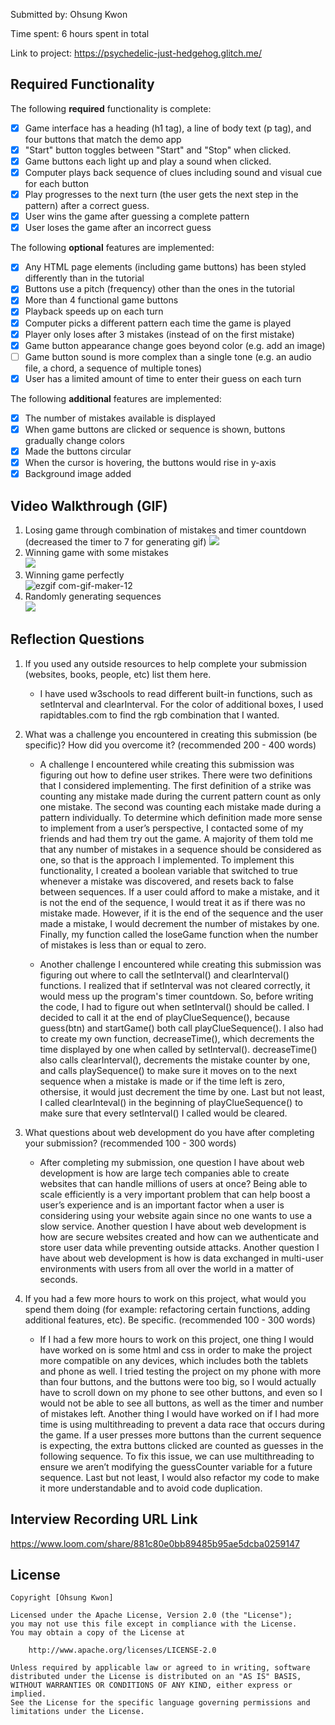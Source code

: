 Submitted by: Ohsung Kwon

Time spent: 6 hours spent in total

Link to project: https://psychedelic-just-hedgehog.glitch.me/

## Required Functionality

The following **required** functionality is complete:

* [x] Game interface has a heading (h1 tag), a line of body text (p tag), and four buttons that match the demo app
* [x] "Start" button toggles between "Start" and "Stop" when clicked. 
* [x] Game buttons each light up and play a sound when clicked. 
* [x] Computer plays back sequence of clues including sound and visual cue for each button
* [x] Play progresses to the next turn (the user gets the next step in the pattern) after a correct guess. 
* [x] User wins the game after guessing a complete pattern
* [x] User loses the game after an incorrect guess

The following **optional** features are implemented:

* [x] Any HTML page elements (including game buttons) has been styled differently than in the tutorial
* [x] Buttons use a pitch (frequency) other than the ones in the tutorial
* [x] More than 4 functional game buttons
* [x] Playback speeds up on each turn
* [x] Computer picks a different pattern each time the game is played
* [x] Player only loses after 3 mistakes (instead of on the first mistake)
* [x] Game button appearance change goes beyond color (e.g. add an image)
* [ ] Game button sound is more complex than a single tone (e.g. an audio file, a chord, a sequence of multiple tones)
* [x] User has a limited amount of time to enter their guess on each turn

The following **additional** features are implemented:

- [x] The number of mistakes available is displayed
- [x] When game buttons are clicked or sequence is shown, buttons gradually change colors
- [x] Made the buttons circular
- [x] When the cursor is hovering, the buttons would rise in y-axis
- [x] Background image added 

## Video Walkthrough (GIF)
1. Losing game through combination of mistakes and timer countdown (decreased the timer to 7 for generating gif)
    ![](https://user-images.githubusercontent.com/47762109/164841897-5c92a93e-5e9e-4bcb-bb9c-b647b54fa38d.gif)
2. Winning game with some mistakes   
    ![](https://user-images.githubusercontent.com/47762109/164842866-9793c308-4e01-4485-a419-817b0e081bce.gif)
3. Winning game perfectly  
    ![ezgif com-gif-maker-12](https://user-images.githubusercontent.com/47762109/164844306-2e0dffde-6e98-48d9-8fe5-91304bc8e071.gif)
4. Randomly generating sequences   
    ![](https://user-images.githubusercontent.com/47762109/164844180-78d44707-8717-47aa-992b-7c74d969ffb0.gif)


## Reflection Questions
1. If you used any outside resources to help complete your submission (websites, books, people, etc) list them here. 
    - I have used w3schools to read different built-in functions, such as setInterval and clearInterval. For the color of additional boxes, I used rapidtables.com to find the rgb combination that I wanted.

2. What was a challenge you encountered in creating this submission (be specific)? How did you overcome it? (recommended 200 - 400 words) 
    - A challenge I encountered while creating this submission was figuring out how to define user strikes. There were two definitions that I considered implementing. The first definition of a strike was counting any mistake made during the current pattern count as only one mistake. The second was counting each mistake made during a pattern individually. To determine which definition made more sense to implement from a user’s perspective, I contacted some of my friends and had them try out the game. A majority of them told me that any number of mistakes in a sequence should be considered as one, so that is the approach I implemented. To implement this functionality, I created a boolean variable that switched to true whenever a mistake was discovered, and resets back to false between sequences. If a user could afford to make a mistake, and it is not the end of the sequence, I would treat it as if there was no mistake made. However, if it is the end of the sequence and the user made a mistake, I would decrement the number of mistakes by one. Finally, my function called the loseGame function when the number of mistakes is less than or equal to zero. 

    - Another challenge I encountered while creating this submission was figuring out where to call the setInterval() and clearInterval() functions. I realized that if setInterval was not cleared correctly, it would mess up the program's timer countdown. So, before writing the code, I had to figure out when setInterval() should be called. I decided to call it at the end of playClueSequence(), because guess(btn) and startGame() both call playClueSequence(). I also had to create my own function, decreaseTime(), which decrements the time displayed by one when called by setInterval(). decreaseTime() also calls clearInterval(), decrements the mistake counter by one, and calls playSequence() to make sure it moves on to the next sequence when a mistake is made or if the time left is zero, othersise, it would just decrement the time by one.
Last but not least, I called clearInteval() in the beginning of playClueSequence() to make sure that every setInterval() I called would be cleared.

3. What questions about web development do you have after completing your submission? (recommended 100 - 300 words) 
    - After completing my submission, one question I have about web development is how are large tech companies able to create websites that can handle millions of users at once? Being able to scale efficiently is a very important problem that can help boost a user’s experience and is an important factor when a user is considering using your website again since no one wants to use a slow service. Another question I have about web development is how are secure websites created and how can we authenticate and store user data while preventing outside attacks. Another question I have about web development is how is data exchanged in multi-user environments with users from all over the world in a matter of seconds.

4. If you had a few more hours to work on this project, what would you spend them doing (for example: refactoring certain functions, adding additional features, etc). Be specific. (recommended 100 - 300 words) 
    - If I had a few more hours to work on this project, one thing I would have worked on is some html and css in order to make the project more compatible on any devices, which includes both the tablets and phone as well. I tried testing the project on my phone with more than four buttons, and the buttons were too big, so I would actually have to scroll down on my phone to see other buttons, and even so I would not be able to see all buttons, as well as the timer and number of mistakes left. Another thing I would have worked on if I had more time is using multithreading to prevent a data race that occurs during the game. If a user presses more buttons than the current sequence is expecting, the extra buttons clicked are counted as guesses in the following sequence. To fix this issue, we can use multithreading to ensure we aren’t modifying the guessCounter variable for a future sequence. Last but not least, I would also refactor my code to make it more understandable and to avoid code duplication. 




## Interview Recording URL Link
https://www.loom.com/share/881c80e0bb89485b95ae5dcba0259147


## License

    Copyright [Ohsung Kwon]

    Licensed under the Apache License, Version 2.0 (the "License");
    you may not use this file except in compliance with the License.
    You may obtain a copy of the License at

        http://www.apache.org/licenses/LICENSE-2.0

    Unless required by applicable law or agreed to in writing, software
    distributed under the License is distributed on an "AS IS" BASIS,
    WITHOUT WARRANTIES OR CONDITIONS OF ANY KIND, either express or implied.
    See the License for the specific language governing permissions and
    limitations under the License.

